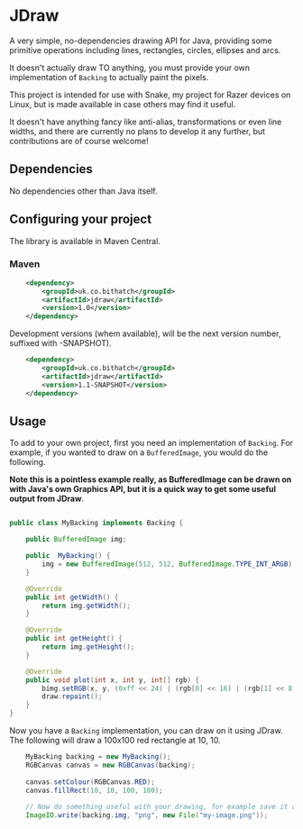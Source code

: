 # JDraw

A very simple, no-dependencies drawing API for Java, providing some primitive operations including lines, rectangles, circles, ellipses and arcs. 

It doesn't actually draw TO anything, you must provide your own implementation of `Backing` to actually paint the pixels. 

This project is intended for use with Snake, my project for Razer devices on Linux, but is made available in case others may find it useful. 

It doesn't have anything fancy like anti-alias, transformations or even line widths, and there are currently no plans to develop it any further, but contributions are of course welcome!

## Dependencies

No dependencies other than Java itself.

## Configuring your project

The library is available in Maven Central.

### Maven

```xml
	<dependency>
		<groupId>uk.co.bithatch</groupId>
		<artifactId>jdraw</artifactId>
		<version>1.0</version>
	</dependency>
```

Development versions (whem available), will be the next version number, suffixed with -SNAPSHOT).

```xml
	<dependency>
		<groupId>uk.co.bithatch</groupId>
		<artifactId>jdraw</artifactId>
		<version>1.1-SNAPSHOT</version>
	</dependency>
```

## Usage

To add to your own project, first you need an implementation of `Backing`. For example, if you wanted to draw on a `BufferedImage`, you would do the following. 

**Note this is a pointless example really, as BufferedImage can be drawn on with Java's own Graphics API, but it is a quick way to get some useful output from JDraw**.

```java

public class MyBacking implements Backing {

	public BufferedImage img;

	public 	MyBacking() {
		img = new BufferedImage(512, 512, BufferedImage.TYPE_INT_ARGB);
	}

	@Override
	public int getWidth() {
		return img.getWidth();
	}

	@Override
	public int getHeight() {
		return img.getHeight();
	}

	@Override
	public void plot(int x, int y, int[] rgb) {
		bimg.setRGB(x, y, (0xff << 24) | (rgb[0] << 16) | (rgb[1] << 8) | (rgb[2]));
		draw.repaint();
	}
}
```

Now you have a `Backing` implementation, you can draw on it using JDraw. The following will draw  a 100x100 red rectangle at 10, 10.

```java
	MyBacking backing = new MyBacking();
	RGBCanvas canvas = new RGBCanvas(backing);
	
	canvas.setColour(RGBCanvas.RED);
	canvas.fillRect(10, 10, 100, 100);
	
	// Now do something useful with your drawing, for example save it as a PNG..
	ImageIO.write(backing.img, "png", new File("my-image.png"));
	
```


